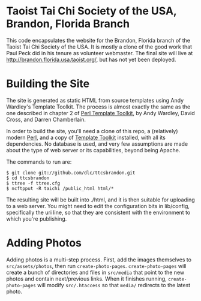 Taoist Tai Chi Society of the USA, Brandon, Florida Branch
==========================================================

This code encapsulates the website for the Brandon, Florida branch of
the Taoist Tai Chi Society of the USA.  It is mostly a clone of the
good work that Paul Peck did in his tenure as volunteer webmaster.
The final site will live at http://brandon.florida.usa.taoist.org/,
but has not yet been deployed.

Building the Site
=================

The site is generated as static HTML from source templates using Andy
Wardley's Template Toolkit.  The process is almost exactly the same as
the one described in chapter 2 of [Perl Template Toolkit][ptt], by
Andy Wardley, David Cross, and Darren Chamberlain.

In order to build the site, you'll need a clone of this repo, a (relatively)
modern [Perl][], and a copy of [Template Toolkit][tt2] installed, with
all its dependencies. No database is used, and very few assumptions are
made about the type of web server or its capabilities, beyond being Apache.

The commands to run are:

    $ git clone git://github.com/dlc/ttcsbrandon.git
    $ cd ttcsbrandon
    $ ttree -f ttree.cfg
    $ ncftpput -R taichi /public_html html/*

The resulting site will be built into ./html, and it is then
suitable for uploading to a web server.  You might need to edit the
configuration bits in lib/config, specifically the uri line, so that
they are consistent with the environment to which you're publishing.

Adding Photos
=============

Adding photos is a multi-step process.  First, add the images themselves to
`src/assets/photos`, then run `create-photo-pages`.  `create-photo-pages`
will create a bunch of directories and files in `src/media` that point to
the new photos and contain next/previous links.  When it finishes running,
`create-photo-pages` will modify `src/.htaccess` so that `media/` redirects
to the latest photo.

  [ptt]: http://oreilly.com/catalog/9780596004767
  [tt2]: http://www.tt2.org/download/
  [Perl]: http://www.perl.org/get.html

